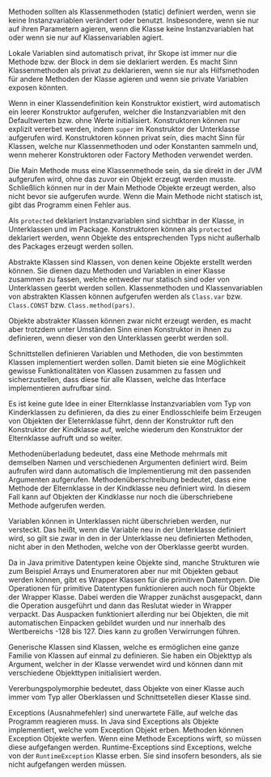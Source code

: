 Methoden sollten als Klassenmethoden (static) definiert werden, wenn sie keine Instanzvariablen verändert oder benutzt. Insbesondere, wenn sie nur auf ihren Parametern agieren, wenn die Klasse keine Instanzvariablen hat oder wenn sie nur auf Klassenvariablen agiert. 

Lokale Variablen sind automatisch privat, ihr Skope ist immer nur die Methode bzw. der Block in dem sie deklariert werden. Es macht Sinn Klassenmethoden als privat zu deklarieren, wenn sie nur als Hilfsmethoden für andere Methoden der Klasse agieren und wenn sie private Variablen exposen könnten. 

Wenn in einer Klassendefinition kein Konstruktor existiert, wird automatisch ein leerer Konstruktor aufgerufen, welcher die Instanzvariablen mit den Defaultwerten bzw. ohne Werte initialisiert. 
Konstruktoren können nur explizit vererbet werden, indem `super` im Konstruktor der Unterklasse aufgerufen wird.
Konstruktoren können privat sein, dies macht Sinn für Klassen, welche nur Klassenmethoden und oder Konstanten sammeln und, wenn meherer Konstruktoren oder Factory Methoden verwendet werden. 

Die Main Methode muss eine Klassenmethode sein, da sie direkt in der JVM aufgerufen wird, ohne das zuvor ein Objekt erzeugt werden musste. Schließlich können nur in der Main Methode Objekte erzeugt werden, also nicht bevor sie aufgerufen wurde. Wenn die Main Methode nicht statisch ist, gibt das Programm einen Fehler aus. 

Als `protected` deklariert Instanzvariablen sind sichtbar in der Klasse, in Unterklassen und im Package. Konstruktoren können als `protected` deklariert werden, wenn Objekte des entsprechenden Typs nicht außerhalb des Packages erzeugt werden sollen. 

Abstrakte Klassen sind Klassen, von denen keine Objekte erstellt werden können. Sie dienen dazu Methoden und Variablen in einer Klasse zusammen zu fassen, welche entweder nur statisch sind oder von Unterklassen geerbt werden sollen. Klassenmethoden und Klassenvariablen von abstrakten Klassen können aufgerufen werden als `Class.var` bzw. `Class.CONST` bzw. `Class.method(pars)`. 

Objekte abstrakter Klassen können zwar nicht erzeugt werden, es macht aber trotzdem unter Umständen Sinn einen Konstruktor in ihnen zu definieren, wenn dieser von den Unterklassen geerbt werden soll. 

Schnittstellen definieren Variablen und Methoden, die von bestimmten Klassen implementiert werden sollen. Damit bieten sie eine Möglichkeit gewisse Funktionalitäten von Klassen zusammen zu fassen und sicherzustellen, dass diese für alle Klassen, welche das Interface implementieren aufrufbar sind.

Es ist keine gute Idee in einer Elternklasse Instanzvariablen vom Typ von Kinderklassen zu definieren, da dies zu einer Endlosschleife beim Erzeugen von Objekten der Eleternklasse führt, denn der Konstruktor ruft den Konstruktor der Kindklasse auf, welche wiederum den Konstruktor der Elternklasse aufruft und so weiter. 

Methodenüberladung bedeutet, dass eine Methode mehrmals mit demselben Namen und verschiedenen Argumenten definiert wird. Beim aufrufen wird dann automatisch die Implementierung mit den passenden Argumenten aufgerufen. Methodenüberschreibung bedeutet, dass eine Methode der Elternklasse in der Kindklasse neu definiert wird. In diesem Fall kann auf Objekten der Kindklasse nur noch die überschriebene Methode aufgerufen werden. 

Variablen können in Unterklassen nicht überschrieben werden, nur versteckt. Das heißt, wenn die Variable neu in der Unterklasse definiert wird, so gilt sie zwar in den in der Unterklasse neu definierten Methoden, nicht aber in den Methoden, welche von der Oberklasse geerbt wurden. 

Da in Java primitive Datentypen keine Objekte sind, manche Strukturen wie zum Beispiel Arrays und Enumeratoren aber nur mit Objekten gebaut werden können, gibt es Wrapper Klassen für die primitiven Datentypen. Die Operationen für primitive Datentypen funktionieren auch noch für Objekte der Wrapper Klasse. Dabei werden die Wrapper zunächst ausgepackt, dann die Operation ausgeführt und dann das Reslutat wieder in Wrapper verpackt. Das Auspacken funktioniert allerding nur bei Objekten, die mit automatischen Einpacken gebildet wurden und nur innerhalb des Wertbereichs -128 bis 127. Dies kann zu großen Verwirrungen führen. 

Generische Klassen sind Klassen, welche es ermöglichen eine ganze Familie von Klassen auf einmal zu definieren. Sie haben ein Objekttyp als Argument, welcher in der Klasse verwendet wird und können dann mit verschiedene Objekttypen initialisiert werden. 

Vererbungspolymorphie bedeutet, dass Objekte von einer Klasse auch immer vom Typ aller Oberklassen und Schnittsetellen dieser Klasse sind. 

Exceptions (Ausnahmefehler) sind unerwartete Fälle, auf welche das Programm reagieren muss. In Java sind Exceptions als Objekte implementiert, welche vom Exception Objekt erben. Methoden können Exception Objekte werfen. Wenn eine Methode Exceptions wirft, so müssen diese aufgefangen werden. Runtime-Exceptions sind Exceptions, welche von der `RuntimeException` Klasse erben. Sie sind insofern besonders, als sie nicht aufgefangen werden müssen. 





